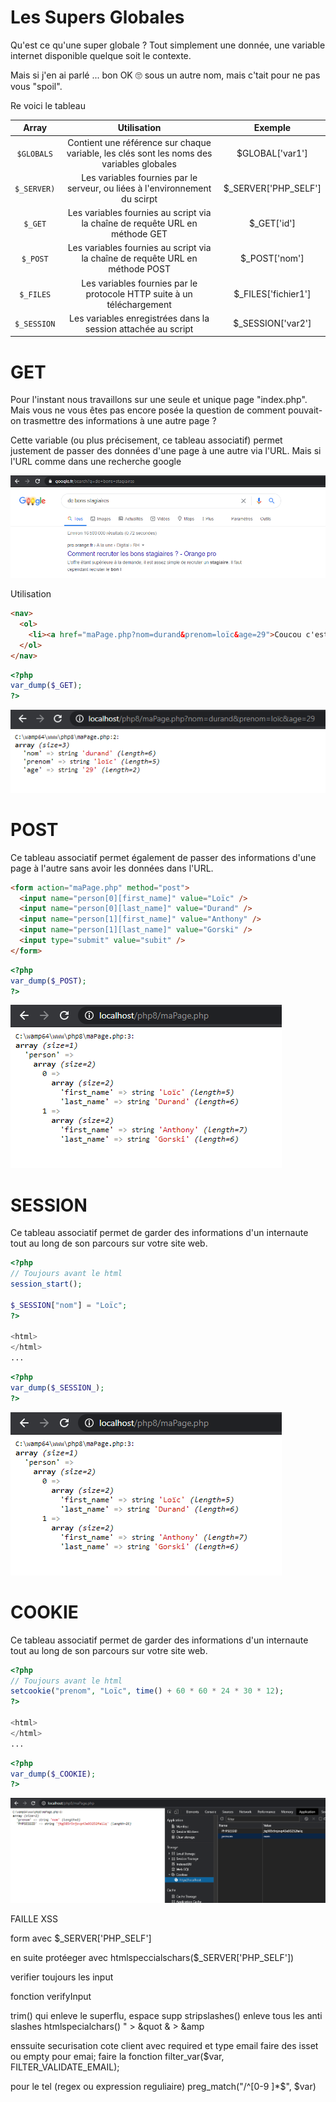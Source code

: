 # Les Supers Globales

Qu'est ce qu'une super globale ? 
Tout simplement une donnée, une variable internet disponible quelque soit le contexte. 

Mais si j'en ai parlé ... bon OK 🙄 sous un autre nom, mais c'tait pour ne pas vous "spoil".

Re voici le tableau 


|    Array    |                                        Utilisation                                        |       Exemple        |
| :---------: | :---------------------------------------------------------------------------------------: | :------------------: |
| `$GLOBALS`  | Contient une référence sur chaque variable, les clés sont les noms des variables globales |   $GLOBAL['var1']    |
| `$_SERVER)` |        Les variables fournies par le serveur, ou liées à l'environnement du scirpt        | $_SERVER['PHP_SELF'] |
|   `$_GET`   |       Les variables fournies au script via la chaîne de requête URL en méthode GET        |     $_GET['id']      |
|  `$_POST`   |       Les variables fournies au script via la chaîne de requête URL en méthode POST       |    $_POST['nom']     |
|  `$_FILES`  |          Les variables fournies par le protocole HTTP suite à un téléchargement           | $_FILES['fichier1']  |
| `$_SESSION` |               Les variables enregistrées dans la session attachée au script               |  $_SESSION['var2']   |

# GET

Pour l'instant nous travaillons sur une seule et unique page "index.php". Mais vous ne vous êtes pas encore posée la question de comment pouvait-on trasmettre des informations à une autre page ? 

Cette variable (ou plus précisement, ce tableau associatif) permet justement de passer des données d'une page à une autre via l'URL.
Mais si l'URL comme dans une recherche google

![GET](../resources/get.png)

Utilisation 

```html
<nav>
  <ol>
    <li><a href="maPage.php?nom=durand&prenom=loïc&age=29">Coucou c'est moi</a></li>
  </ol>
</nav>
```
```php
<?php
var_dump($_GET);
?>
```

![GET](../resources/get2.png)

# POST 

Ce tableau associatif permet également de passer des informations d'une page à l'autre sans avoir les données dans l'URL.

```html
<form action="maPage.php" method="post">
  <input name="person[0][first_name]" value="Loïc" />
  <input name="person[0][last_name]" value="Durand" />
  <input name="person[1][first_name]" value="Anthony" />
  <input name="person[1][last_name]" value="Gorski" />
  <input type="submit" value="subit" />
</form>
```

```php
<?php
var_dump($_POST);
?>
```

![POST](../resources/post.png)

# SESSION

Ce tableau associatif permet de garder des informations d'un internaute tout au long de son parcours sur votre site web.

```php
<?php
// Toujours avant le html
session_start();

$_SESSION["nom"] = "Loïc";
?>

<html>
</html>
...
```

```php
<?php
var_dump($_SESSION_);
?>
```

![POST](../resources/post.png)

# COOKIE

Ce tableau associatif permet de garder des informations d'un internaute tout au long de son parcours sur votre site web.

```php
<?php
// Toujours avant le html
setcookie("prenom", "Loïc", time() + 60 * 60 * 24 * 30 * 12);
?>

<html>
</html>
...
```

```php
<?php
var_dump($_COOKIE);
?>
```

![POST](../resources/cookie.png)




FAILLE XSS 


> <script>alert("HACKER !!!!!!!") </script>


form avec $_SERVER['PHP_SELF']

en suite protéeger avec htmlspeccialschars($_SERVER['PHP_SELF'])


verifier toujours les input

fonction verifyInput

trim() qui enleve le superflu, espace supp 
stripslashes() enleve tous les anti slashes
htmlspecialchars()  " > &quot      & > &amp




enssuite securisation cote client avec required et type email 
faire des isset ou empty
pour emai; faire la fonction filter_var($var, FILTER_VALIDATE_EMAIL);

pour le tel (regex ou expression reguliaire)
preg_match("/^[0-9 ]*$", $var)




